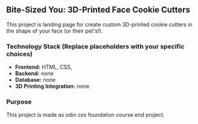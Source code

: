 ## Bite-Sized You: 3D-Printed Face Cookie Cutters

This project is landing page for create custom 3D-printed cookie cutters in the shape of your face (or their pet's!).

### Technology Stack (Replace placeholders with your specific choices)

- **Frontend:** HTML, CSS,
- **Backend:** none
- **Database:** none
- **3D Printing Integration:** none

### Purpose

This project is made as odin css foundation course end project.
 